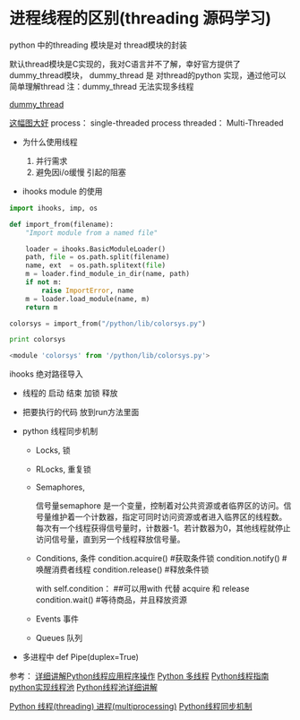 # 进程线程的区别(threading 源码学习)
<!-- more -->
python 中的threading 模块是对 thread模块的封装

默认thread模块是C实现的，我对C语言并不了解，幸好官方提供了dummy_thread模块，
dummy_thread 是 对thread的python 实现，通过他可以简单理解thread
注：dummy_thread 无法实现多线程

[dummy_thread](https://hg.python.org/cpython/file/2.7/Lib/dummy_thread.py)

[这幅图大好](https://software.intel.com/sites/default/files/m/5/7/f/a/b/12568-2.1.1_e7_ba_bf_e7_a8_8b_e4_b8_8e_e8_bf_9b_e7_a8_8b_e7_9a_84_e5_8c_ba_e5_88_ab.pdf)
process： single-threaded process
threaded： Multi-Threaded

+ 为什么使用线程

    1. 并行需求
    2. 避免因i/o缓慢 引起的阻塞

+ ihooks module 的使用

``` python
import ihooks, imp, os

def import_from(filename):
    "Import module from a named file"

    loader = ihooks.BasicModuleLoader()
    path, file = os.path.split(filename)
    name, ext  = os.path.splitext(file)
    m = loader.find_module_in_dir(name, path)
    if not m:
        raise ImportError, name
    m = loader.load_module(name, m)
    return m

colorsys = import_from("/python/lib/colorsys.py")

print colorsys

<module 'colorsys' from '/python/lib/colorsys.py'>
```
ihooks 绝对路径导入

+ 线程的 启动 结束 加锁 释放

+ 把要执行的代码 放到run方法里面

+ python 线程同步机制

    - Locks, 
        锁

    - RLocks, 
        重复锁

    - Semaphores, 

        信号量semaphore 
        是一个变量，控制着对公共资源或者临界区的访问。信号量维护着一个计数器，指定可同时访问资源或者进入临界区的线程数。 
        每次有一个线程获得信号量时，计数器-1。若计数器为0，其他线程就停止访问信号量，直到另一个线程释放信号量。 
 
    - Conditions, 
        条件
        condition.acquire()	#获取条件锁
        condition.notify()  #唤醒消费者线程
        condition.release()	#释放条件锁

        with self.condition： ##可以用with 代替 acquire 和 release
            condition.wait()	#等待商品，并且释放资源

    - Events
        事件

    - Queues
        队列




+ 多进程中 def Pipe(duplex=True)


参考：
[详细讲解Python线程应用程序操作](http://developer.51cto.com/art/201002/184938.htm)
[Python 多线程](http://www.runoob.com/python/python-multithreading.html)
[Python线程指南](http://www.cnblogs.com/huxi/archive/2010/06/26/1765808.html)
[python实现线程池](http://ucode.blog.51cto.com/10837891/1766332)
[Python线程池详细讲解](http://blog.csdn.net/php_fly/article/details/18155421)

[Python 线程(threading) 进程(multiprocessing)](http://www.cnblogs.com/MrZhangLoveLearning/p/5079941.html)
[Python线程同步机制](http://yoyzhou.github.io/blog/2013/02/28/python-threads-synchronization-locks/)